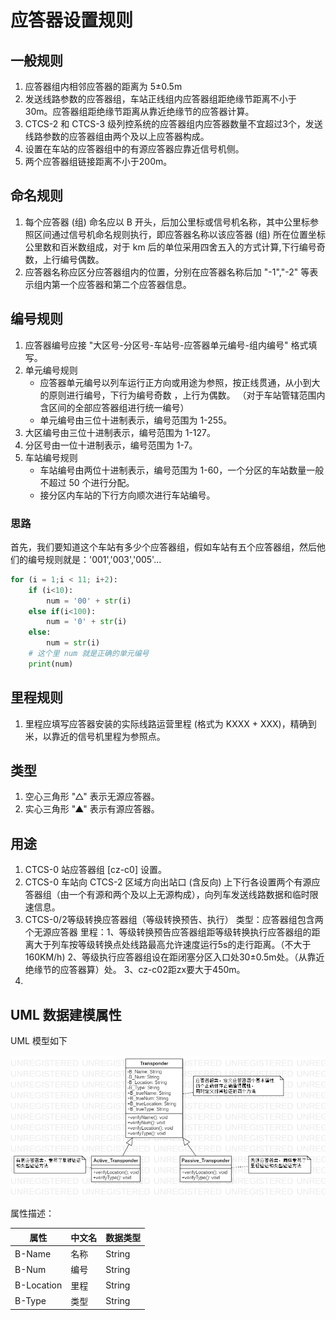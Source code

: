 # 应答器设置规则

## 一般规则

1. 应答器组内相邻应答器的距离为 5±0.5m
2. 发送线路参数的应答器组，车站正线组内应答器组距绝缘节距离不小于 30m。应答器组距绝缘节距离从靠近绝缘节的应答器计算。
3. CTCS-2 和 CTCS-3 级列控系统的应答器组内应答器数量不宜超过3个，发送线路参数的应答器组由两个及以上应答器构成。
4. 设置在车站的应答器组中的有源应答器应靠近信号机侧。
5. 两个应答器组链接距离不小于200m。

## 命名规则

1. 每个应答器 (组) 命名应以 B 开头，后加公里标或信号机名称，其中公里标参照区间通过信号机命名规则执行，即应答器名称以该应答器 (组) 所在位置坐标公里数和百米数组成，对于 km 后的单位采用四舍五入的方式计算,下行编号奇数，上行编号偶数。
2. 应答器名称应区分应答器组内的位置，分别在应答器名称后加 "-1","-2" 等表示组内第一个应答器和第二个应答器信息。

## 编号规则

1. 应答器编号应接 "大区号-分区号-车站号-应答器单元编号-组内编号" 格式填写。
2. 单元编号规则
    - 应答器单元编号以列车运行正方向或用途为参照，按正线贯通，从小到大的原则进行编号，下行为编号奇数 ，上行为偶数。
    （对于车站管辖范围内含区间的全部应答器组进行统一编号）
    - 单元编号由三位十进制表示，编号范围为 1-255。
3. 大区编号由三位十进制表示，编号范围为 1-127。
4. 分区号由一位十进制表示，编号范围为 1-7。
5. 车站编号规则
    - 车站编号由两位十进制表示，编号范围为 1-60，一个分区的车站数量一般不超过 50 个进行分配。
    - 接分区内车站的下行方向顺次进行车站编号。

### 思路

首先，我们要知道这个车站有多少个应答器组，假如车站有五个应答器组，然后他们的编号规则就是：'001','003','005'...

```python
for (i = 1;i < 11; i+2):
    if (i<10):
        num = '00' + str(i)
    else if(i<100):
        num = '0' + str(i)
    else:
        num = str(i)
    # 这个里 num 就是正确的单元编号
    print(num)
```

## 里程规则

1. 里程应填写应答器安装的实际线路运营里程 (格式为 KXXX + XXX)，精确到米，以靠近的信号机里程为参照点。

## 类型

1. 空心三角形 "△" 表示无源应答器。
2. 实心三角形 "▲" 表示有源应答器。

## 用途

1. CTCS-0 站应答器组 [cz-c0] 设置。
2. CTCS-0 车站向 CTCS-2 区域方向出站口 (含反向) 上下行各设置两个有源应答器组（由一个有源和两个及以上无源构成），向列车发送线路数据和临时限速信息。
3. CTCS-0/2等级转换应答器组（等级转换预告、执行）
   类型：应答器组包含两个无源应答器
   里程：1、等级转换预告应答器组距等级转换执行应答器组的距离大于列车按等级转换点处线路最高允许速度运行5s的走行距离。（不大于160KM/h)
         2、等级执行应答器组设在距闭塞分区入口处30±0.5m处。（从靠近绝缘节的应答器算）处。
         3、cz-c02距zx要大于450m。
4.

## UML 数据建模属性

UML 模型如下

![应答器UML模型](./UML/Transponder.png)

属性描述：

| 属性       | 中文名 | 数据类型   |
| ---------- | ------ | ------ |
| B-Name     | 名称   | String |
| B-Num      | 编号   | String |
| B-Location | 里程   | String |
| B-Type     | 类型   | String |
